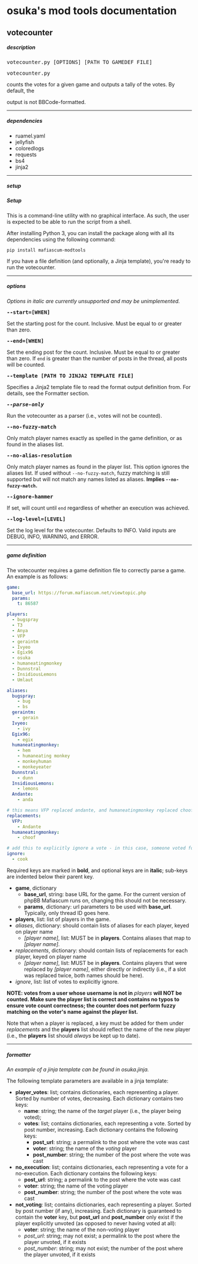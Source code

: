 # osuka's mod tools documentation
## votecounter

##### description

<pre>votecounter.py [OPTIONS] [PATH TO GAMEDEF FILE]</pre>

<pre>votecounter.py</pre> counts the votes for a given game and outputs a tally of the votes. By default, the
output is not BBCode-formatted.

---

##### dependencies

- ruamel.yaml
- jellyfish
- coloredlogs
- requests
- bs4
- jinja2

---

##### setup

##### Setup

This is a command-line utility with no graphical interface. As such, the user is expected to be able to run the script from a shell.

After installing Python 3, you can install the package along with all its dependencies using the following command:

```
pip install mafiascum-modtools
```

If you have a file definition (and optionally, a Jinja template), you're ready to run the votecounter.

---

##### options

<i>Options in italic are currently unsupported and may be unimplemented.</i>

<pre><strong>--start=[WHEN]</strong></pre>
Set the starting post for the count. Inclusive. Must be equal to or greater than zero.

<pre><strong>--end=[WHEN]</strong></pre>
Set the ending post for the count. Inclusive. Must be equal to or greater than zero. If `end` is greater than the number of posts
in the thread, all posts will be counted.

<pre><strong>--template [PATH TO JINJA2 TEMPLATE FILE]</strong></pre>
Specifies a Jinja2 template file to read the format output definition from. For details, see the Formatter section.

<pre><strong><i>--parse-only</i></strong></pre>
Run the votecounter as a parser (i.e., votes will not be counted).

<pre><strong>--no-fuzzy-match</strong></pre>
Only match player names exactly as spelled in the game definition, or as found in the aliases list.

<pre><strong>--no-alias-resolution</strong></pre>
Only match player names as found in the player list. This option ignores the aliases list. If used without `--no-fuzzy-match`,
fuzzy matching is still supported but will not match any names listed as aliases. <b>Implies `--no-fuzzy-match`.</b>

<pre><strong>--ignore-hammer</strong></pre>
If set, will count until `end` regardless of whether an execution was achieved.

<pre><strong>--log-level=[LEVEL]</strong></pre>
Set the log level for the votecounter. Defaults to INFO. Valid inputs are DEBUG, INFO, WARNING, and ERROR.

---

##### game definition

The votecounter requires a game definition file to correctly parse a game. An example is as follows:

```yaml
game:
  base_url: https://forum.mafiascum.net/viewtopic.php
  params:
    t: 86587

players:
  - bugspray
  - T3
  - Anya
  - VFP
  - geraintm
  - Ivyeo
  - Egix96
  - osuka
  - humaneatingmonkey
  - Dunnstral
  - InsidiousLemons
  - Umlaut

aliases:
  bugspray:
    - bug
    - bs
  geraintm:
    - gerain
  Ivyeo:
    - ivy
  Egix96:
    - egix
  humaneatingmonkey:
    - hem
    - humaneating monkey
    - monkeyhuman
    - monkeyeater
  Dunnstral:
    - dunn
  InsidiousLemons:
    - lemons
  Andante:
    - anda

# this means VFP replaced andante, and humaneatingmonkey replaced choof
replacements:
  VFP:
    - Andante
  humaneatingmonkey:
    - choof

# add this to explicitly ignore a vote - in this case, someone voted for the mod
ignore:
  - cook

```

Required keys are marked in __bold__, and optional keys are in __italic__; sub-keys are indented below their parent key.

- __game__, dictionary
  - __base_url__, string: base URL for the game. For the current version of phpBB Mafiascum runs on, changing this should not be necessary.
  - __params__, dictionary: url parameters to be used with __base_url__. Typically, only thread ID goes here.
- __players__, list: list of players in the game.
- _aliases_, dictionary: should contain lists of aliases for each player, keyed on player name
  - _[player name]_, list: MUST be in __players__. Contains aliases that map to _[player name]_.
- _replacements_, dictionary: should contain lists of replacements for each player, keyed on player name
  - _[player name]_, list: MUST be in __players__. Contains players that were replaced by _[player name]_, either directly or indirectly (i.e., if a slot was replaced twice, both names should be here).
- _ignore_, list: list of votes to explicitly ignore.

__NOTE: votes from a user whose username is not in__ _players_ __will NOT be counted. Make sure the player list is correct and contains no typos to ensure vote count correctness; the counter does not perform fuzzy matching on the voter's name against the player list.__

Note that when a player is replaced, a key must be added for them under _replacements_ and the __players__ list should reflect the name of the new player (i.e., the __players__ list should _always_ be kept up to date).

---

##### formatter

_An example of a jinja template can be found in osuka.jinja._

The following template parameters are available in a jinja template:
- __player_votes__: list; contains dictionaries, each representing a player. Sorted by number of votes, decreasing. Each dictionary contains two keys:
  - __name__: string; the name of the _target_ player (i.e., the player being voted);
  - __votes__: list; contains dictionaries, each representing a vote. Sorted by post number, increasing. Each dictionary contains the following keys:
    - __post_url__: string; a permalink to the post where the vote was cast
    - __voter__: string; the name of the _voting_ player
    - __post_number__: string; the number of the post where the vote was cast
- __no_execution__: list; contains dictionaries, each representing a vote for a no-execution. Each dictionary contains the following keys:
  - __post_url__: string; a permalink to the post where the vote was cast
  - __voter__: string; the name of the voting player
  - __post_number__: string; the number of the post where the vote was cast
- __not_voting__: list; contains dictionaries, each representing a player. Sorted by post number (if any), increasing. Each dictionary is guaranteed to contain the __voter__ key, but __post_url__ and __post_number__ only exist if the player explicitly unvoted (as opposed to never having voted at all):
  - __voter__: string; the name of the non-voting player
  - _post_url_: string; may not exist; a permalink to the post where the player unvoted, if it exists
  - _post_number_: string; may not exist; the number of the post where the player unvoted, if it exists
